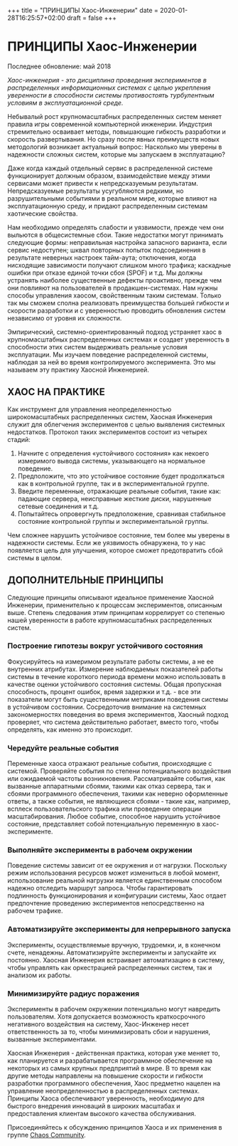 +++
title = "ПРИНЦИПЫ Xаос-Инженерии"
date = 2020-01-28T16:25:57+02:00
draft = false
+++

# ПРИНЦИПЫ Xаос-Инженерии
Последнее обновление: май 2018

*Хаос-инженерия  - это дисциплина проведения экспериментов в распределенных информационных системах с целью укрепления уверенности в способности системы противостоять турбулентным условиям в эксплуатационной среде.*

Небывалый рост крупномасштабных распределенных систем меняет правила игры современной компьютерной инженерии. Индустрия стремительно осваивает  методы, повышающие гибкость разработки и скорость развертывания. Но сразу после явных преимуществ новых методологий возникает актуальный вопрос: Насколько мы уверены в надежности сложных систем, которые мы запускаем в эксплуатацию?

Даже когда каждый отдельный сервис в распределенной системе функционирует должным образом, взаимодействие между этими сервисами может привести к непредсказуемым результатам. Непредсказуемые результаты усугубляются редкими, но разрушительными событиями в реальном мире, которые влияют на эксплуатационную среду, и придают распределенным системам хаотические свойства.

Нам необходимо определять слабости и уязвимости, прежде чем они выльются в общесистемные сбои. Такие недостатки могут принимать следующие формы: неправильная настройка запасного варианта, если сервис недоступен; шквал повторных попыток подсоединения в результате неверных настроек тайм-аута; отключения, когда нисходящие зависимости получают слишком много трафика; каскадные ошибки при отказе единой точки сбоя (SPOF) и т.д. Мы должны устранять наиболее существенные дефекты проактивно, прежде чем они повлияют на пользователей в продакшен-системах. Нам нужны способы управления хаосом, свойственным таким системам. Только так мы сможем сполна реализовать преимущества  большей гибкости и скорости разработки и с уверенностью проводить обновления систем независимо от уровня их сложности.

Эмпирический, системно-ориентированный подход устраняет хаос в крупномасштабных распределенных системах и создает уверенность в способности этих систем выдерживать реальные условия эксплуатации. Мы изучаем поведение распределенной системы, наблюдая за ней во время контролируемого эксперимента. Это мы называем эту практику Хаосной Инженерией.

## ХАОС НА ПРАКТИКЕ

Как инструмент для управления  неопределенностью широкомасштабных распределенных систем, Хаосная Инженерия служит для облегчения экспериментов с целью выявления системных недостатков. Протокол таких экспериментов состоит из четырех стадий:

1. Начните с определения «устойчивого состояния» как некоего измеримого вывода системы, указывающего на нормальное поведение.
2. Предположите, что это устойчивое состояние будет продолжаться как в контрольной группе, так и в экспериментальной группе.
3. Введите переменные, отражающие реальные события, такие как: падающие сервера, неисправные жесткие диски, нарушенные сетевые соединения и т.д.
4. Попытайтесь опровергнуть предположение, сравнивая стабильное состояние контрольной группы и экспериментальной группы.

Чем сложнее нарушить устойчивое состояние, тем более мы уверены в надежности системы. Если же уязвимость обнаружена, то у нас появляется цель для улучшения, которое сможет предотвратить сбой системы в целом.

## ДОПОЛНИТЕЛЬНЫЕ ПРИНЦИПЫ

Следующие принципы описывают идеальное применение Хаосной Инженерии, применительно к процессам экспериментов, описанным выше. Степень следования этим принципам коррелирует со степенью нашей уверенности в работе крупномасштабных распределенных систем.

### Построение гипотезы вокруг устойчивого состояния

Фокусируйтесь на измеримом результате работы системы, а не ее внутренних атрибутах. Измерение наблюдаемых показателей работы системы в течение короткого периода времени можно использовать в качестве оценки устойчивого состояния системы. Общая пропускная способность, процент ошибок, время задержки и т.д. - все эти показатели могут быть существенными метриками поведения системы в устойчивом состоянии. Сосредоточив внимание на системных закономерностях поведения во время экспериментов, Хаосный подход проверяет, что система действительно работает, вместо того, чтобы определять, как именно это происходит.

### Чередуйте реальные события

Переменные хаоса отражают реальные события, происходящие с системой. Проверяйте события по степени потенциального воздействия или ожидаемой частоты возникновения. Рассматривайте события, как вызванные аппаратными сбоями, такими как отказ сервера, так и сбоями программного обеспечения, такими как неверно оформленные ответы, а также события, не являющиеся сбоями - такие как, например, всплеск пользовательского трафика или проведение операции масштабирования. Любое событие, способное нарушить устойчивое состояние, представляет собой потенциальную переменную в хаос-эксперименте.

### Выполняйте эксперименты в рабочем окружении

Поведение системы зависит от ее окружения и от нагрузки. Поскольку режим использования ресурсов может измениться в любой момент, использование реальной нагрузки является единственным способом надежно отследить маршрут запроса. Чтобы гарантировать подлинность функционирования и конфигурации системы, Хаос отдает предпочтение проведению экспериментов непосредственно на рабочем трафике.

### Автоматизируйте эксперименты для непрерывного запуска

Эксперименты, осуществляемые вручную, трудоемки, и, в конечном счете, ненадежны. Автоматизируйте эксперименты и запускайте их постоянно. Хаосная Инженерия встраивает автоматизацию в систему, чтобы управлять как оркестрацией распределенных систем, так и анализом их работы.


### Минимизируйте радиус поражения

Эксперименты в рабочем окружении потенциально могут навредить пользователям. Хотя допускается возможность краткосрочного негативного воздействия на систему, Хаос-Инженер несет ответственность за то, чтобы минимизировать сбои и нарушения, вызванные экспериментами.

Хаосная Инженерия - действенная практика, которая уже меняет то, как планируется и разрабатывается программное обеспечение на некоторых из самых крупных предприятий в мире. В то время как другие методы направлены на повышение скорости и гибкости разработки программного обеспечения, Хаос предметно нацелен на управление  неопределенностью в распределенных системах. Принципы Хаоса обеспечивают уверенность, необходимую для быстрого внедрения инноваций в широких масштабах и предоставления клиентам высокого качества обслуживания.

Присоединяйтесь к обсуждению принципов Хаоса и их применения в группе [Chaos Community](https://groups.google.com/forum/#!forum/chaos-community).
